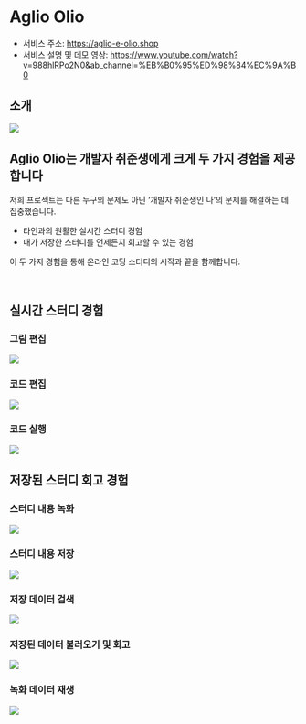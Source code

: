 # **Aglio Olio**
- 서비스 주소: https://aglio-e-olio.shop
- 서비스 설명 및 데모 영상: https://www.youtube.com/watch?v=988hlRPo2N0&ab_channel=%EB%B0%95%ED%98%84%EC%9A%B0

## **소개**


<img src="https://user-images.githubusercontent.com/61924861/158189585-f8be013e-c4bf-4ef2-82e8-cb00b00fe5e7.png">
<br>


## **Aglio Olio는 개발자 취준생에게 크게 두 가지 경험을 제공합니다**
저희 프로젝트는 다른 누구의 문제도 아닌 ‘개발자 취준생인 나’의 문제를 해결하는 데 집중했습니다.

- 타인과의 원활한 실시간 스터디 경험
- 내가 저장한 스터디를 언제든지 회고할 수 있는 경험

이 두 가지 경험을 통해 온라인 코딩 스터디의 시작과 끝을 함께합니다.

<br>

## 실시간 스터디 경험
### 그림 편집
<img src="https://user-images.githubusercontent.com/93521799/158192691-184c3461-f9c9-41c8-8831-1baa14070fb0.gif">

<br>

### 코드 편집
<img src="https://user-images.githubusercontent.com/93521799/158192695-58591ca2-62d9-4913-b67a-db7de8d6cc80.gif">

<br>

### 코드 실행
<img src="https://user-images.githubusercontent.com/93521799/158192703-8ce66e6a-08d7-4aa8-b831-b1b01a18d69f.gif">

<br>

## 저장된 스터디 회고 경험

### 스터디 내용 녹화
<img src="https://user-images.githubusercontent.com/93521799/158192682-dad7fb00-12be-4fec-90d2-218c1b4b9feb.gif">

<br>

### 스터디 내용 저장
<img src="https://user-images.githubusercontent.com/93521799/158192699-7158112f-9818-4ca6-9c62-500b3609b701.gif">

<br>

### 저장 데이터 검색
<img src="https://user-images.githubusercontent.com/93521799/158192726-4d381cc1-ec62-41e7-8428-45d363336109.gif">

<br>

### 저장된 데이터 불러오기 및 회고
<img src="https://user-images.githubusercontent.com/93521799/158191227-8f58c47d-171c-4232-80d5-69b7e654c2fc.gif">

<br>

### 녹화 데이터 재생
<img src="https://user-images.githubusercontent.com/93521799/158192690-f5dae2cb-48ae-43df-90a6-4c24bf77f8f7.gif">

<br>

